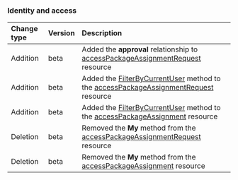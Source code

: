 ### Identity and access

| **Change type** | **Version** | **Description** |
|:---|:---|:---|
|Addition|beta|Added the **approval** relationship to [accessPackageAssignmentRequest](https://docs.microsoft.com/en-us/graph/api/resources/accessPackageAssignmentRequest?view=graph-rest-beta) resource|
|Addition|beta|Added the [FilterByCurrentUser](https://docs.microsoft.com/en-us/graph/api/accessPackageAssignmentRequest-FilterByCurrentUser?view=graph-rest-beta) method to the [accessPackageAssignmentRequest](https://docs.microsoft.com/en-us/graph/api/resources/accessPackageAssignmentRequest?view=graph-rest-beta) resource|
|Addition|beta|Added the [FilterByCurrentUser](https://docs.microsoft.com/en-us/graph/api/accessPackageAssignment-FilterByCurrentUser?view=graph-rest-beta) method to the [accessPackageAssignment](https://docs.microsoft.com/en-us/graph/api/resources/accessPackageAssignment?view=graph-rest-beta) resource|
|Deletion|beta|Removed the **My** method from the [accessPackageAssignmentRequest](https://docs.microsoft.com/en-us/graph/api/resources/accessPackageAssignmentRequest?view=graph-rest-beta) resource|
|Deletion|beta|Removed the **My** method from the [accessPackageAssignment](https://docs.microsoft.com/en-us/graph/api/resources/accessPackageAssignment?view=graph-rest-beta) resource|
